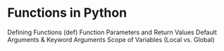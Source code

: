 # Functions in Python
Defining Functions (def)
Function Parameters and Return Values
Default Arguments & Keyword Arguments
Scope of Variables (Local vs. Global)
